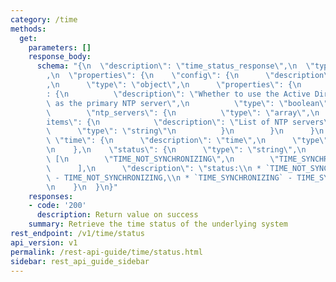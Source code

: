 ```yaml
---
category: /time
methods:
  get:
    parameters: []
    response_body:
      schema: "{\n  \"description\": \"time_status_response\",\n  \"type\": \"object\"\
        ,\n  \"properties\": {\n    \"config\": {\n      \"description\": \"config\"\
        ,\n      \"type\": \"object\",\n      \"properties\": {\n        \"use_ad_for_primary\"\
        : {\n          \"description\": \"Whether to use the Active Directory controller\
        \ as the primary NTP server\",\n          \"type\": \"boolean\"\n        },\n\
        \        \"ntp_servers\": {\n          \"type\": \"array\",\n          \"\
        items\": {\n            \"description\": \"List of NTP servers\",\n      \
        \      \"type\": \"string\"\n          }\n        }\n      }\n    },\n   \
        \ \"time\": {\n      \"description\": \"time\",\n      \"type\": \"string\"\
        \n    },\n    \"status\": {\n      \"type\": \"string\",\n      \"enum\":\
        \ [\n        \"TIME_NOT_SYNCHRONIZING\",\n        \"TIME_SYNCHRONIZING\"\n\
        \      ],\n      \"description\": \"status:\\n * `TIME_NOT_SYNCHRONIZING`\
        \ - TIME_NOT_SYNCHRONIZING,\\n * `TIME_SYNCHRONIZING` - TIME_SYNCHRONIZING\"\
        \n    }\n  }\n}"
    responses:
    - code: '200'
      description: Return value on success
    summary: Retrieve the time status of the underlying system
rest_endpoint: /v1/time/status
api_version: v1
permalink: /rest-api-guide/time/status.html
sidebar: rest_api_guide_sidebar
---
```


